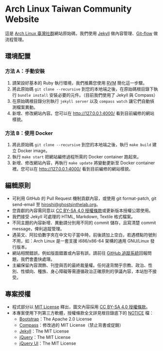 # Arch Linux Taiwan Community Website

這是 [Arch Linux 臺灣社群]網站原始碼，我們使用 [Jekyll] 做內容管理、[Git-flow] 做流程管理。

[Arch Linux 臺灣社群]: http://archlinux.tw/
[Jekyll]: http://jekyllrb.com/
[Git-flow]: https://github.com/nvie/gitflow


## 環境配置

### 方法 A：手動安裝

1. 請架設好基本的 Ruby 執行環境，我們推薦您使用 [RVM] 簡化這一步驟。
2. 將此原始碼 <code>git clone --recursive</code> 到您的本地端之後，在原始碼根目錄下執行 `bundle install` 安裝必要的元件。（目前我們使用了 Jekyll 與 Compass）
3. 在原始碼根目錄分別執行 `jekyll server` 以及 `compass watch` 讓它們自動偵測檔案異動。
4. 新增、修改網站內容。您可以在 http://127.0.0.1:4000/ 看到目前編修的網站樣貌。

[RVM]: https://rvm.io/

### 方法 B：使用 Docker

1. 將此原始碼 <code>git clone --recursive</code> 到您的本地端之後，執行 `make build` 建立 Docker image。
2. 執行 `make start` 把網站編修過程所需的 Docker container 跑起來。
3. 新增、修改網站內容，再執行 `make update` 將變動更新至 Docker container 裡。您可以在 http://127.0.0.1:4000/ 看到目前編修的網站樣貌。


## 編輯原則

* 可利用 GitHub 的 Pull Request 機制貢獻內容，或使用 git format-patch, git send-email 至 <hiroshi@ghostsinthelab.org>。
* 您貢獻的內容需同意以 [CC BY-SA 4.0 授權條款]或更新版本授權公眾使用。
* 我們接受 Jekyll 可處理的 HTML, Markdown, Textile 格式檔案。
* 不同主題的內容新增、異動請分別用不同的 commit 儲存，且寫清楚 commit message，俾利追蹤管理。
* 遇英文、阿拉伯數字夾在中文句子當中時，前後請加上空白，若遇標點符號則不用，如：Arch Linux 是一套支援 i686/x86-64 架構的通用 GNU/Linux 發行版本。
* 網站相關錯誤，例如版面錯置或內容有誤，請前往 [GitHub 追蹤系統]回報問題，我們會盡快處理。
* 主編保留內容潤飾、刊登與否的最終裁量權。任何違背關乎宗教、政治、性別、性傾向、種族、身心障礙等需遵循政治正確原則的爭議內容，本站恕不接受。

[CC BY-SA 4.0 授權條款]: http://creativecommons.org/licenses/by-sa/4.0/deed.zh_TW 
[GitHub 追蹤系統]: https://github.com/linux-taiwan/arch.linux.org.tw/issues


## 專案授權

* 程式部分以 [MIT License] 釋出，圖文內容採用 [CC BY-SA 4.0 授權條款]。
* 本專案使用下列第三方軟體，授權條款全文詳見根目錄底下的 [NOTICE] 檔：
  * [Bootstrap]：The Apache 2.0 License
  * [Compass]：修改過的 MIT License（禁止背書或促銷）
  * [Jekyll]：The MIT License
  * [jQuery]：The MIT License
  * [jQuery UI]：The MIT License

[MIT License]: LICENSE
[NOTICE]: NOTICE
[Bootstrap]: http://getbootstrap.com/
[Compass]: http://compass-style.org/
[Jekyll]: http://jekyllrb.com/
[jQuery]: http://jquery.com/
[jQuery UI]: http://jqueryui.com/
